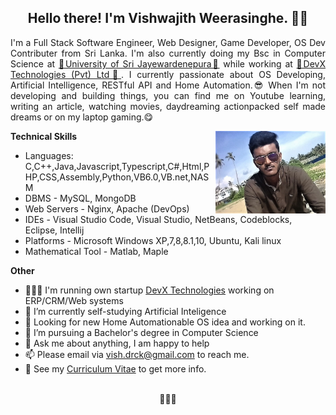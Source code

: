 <h2 align="center">Hello there! I'm Vishwajith Weerasinghe. 👋🤓</h2>
<p align="justify">I'm a Full Stack Software Engineer, Web Designer, Game Developer, OS Dev Contributer from Sri Lanka.
I'm also currently doing my Bsc in Computer Science at <a href="https://www.sjp.ac.lk/">💜University of Sri Jayewardenepura💜</a> while working at <a href="https://www.devxtechnologies.com">🧡DevX Technologies (Pvt) Ltd🧡</a>.
I currently passionate about OS Developing, Artificial Intelligence, RESTful API and Home Automation.😎
When I'm not developing and building things, you can find me on Youtube learning, writing an article, watching movies, daydreaming actionpacked self made dreams or on my laptop gaming.😋</p>

  <img align="right" alt="profile-pic" width="35%" src="https://github.com/vishdrck/vishdrck/blob/master/IMG-20180513-WA0001.jpg" />

<!--
**vishdrck/vishdrck** is a ✨ _special_ ✨ repository because its `README.md` (this file) appears on your GitHub profile.
-->
**Technical Skills**

- Languages: C,C++,Java,Javascript,Typescript,C#,Html,PHP,CSS,Assembly,Python,VB6.0,VB.net,NASM
- DBMS - MySQL, MongoDB
- Web Servers - Nginx, Apache (DevOps)
- IDEs - Visual Studio Code, Visual Studio, NetBeans, Codeblocks, Eclipse, Intellij
- Platforms - Microsoft Windows XP,7,8,8.1,10, Ubuntu, Kali linux
- Mathematical Tool - Matlab, Maple

**Other**
- 👨🏽‍💻 I'm running own startup [DevX Technologies](https://devxtechnologies.com.com/) working on ERP/CRM/Web systems
- 🌱 I’m currently self-studying Artificial Inteligence
- 🤔 Looking for new Home Automationable OS idea and working on it.
- 💼 I’m pursuing a Bachelor's degree in Computer Science
- 💬 Ask me about anything, I am happy to help
- 📫 Please email via <a href="mailto:vish.drck@gmail.com">vish.drck@gmail.com</a> to reach me.
- 📝 See my [Curriculum Vitae](https://www.linkedin.com/in/vishwajith-weerasinghe-8a0225192/) to get more info.
<br><br>
<p align="center">💙💙💙</p>
